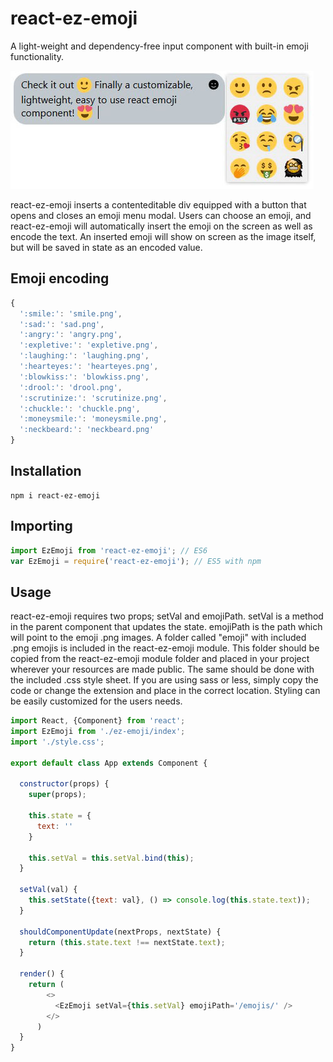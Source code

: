 # react-ez-emoji

A light-weight and dependency-free input component with built-in emoji functionality. 

![ez-emoji-example](https://raw.githubusercontent.com/justsilencia/react-ez-emoji/master/ez-emoji-example.jpg)

react-ez-emoji inserts a contenteditable div equipped with a button that opens and closes
an emoji menu modal. Users can choose an emoji, and react-ez-emoji will automatically insert
the emoji on the screen as well as encode the text. An inserted emoji will show on screen
as the image itself, but will be saved in state as an encoded value.

## Emoji encoding

```js
{
  ':smile:': 'smile.png',
  ':sad:': 'sad.png',
  ':angry:': 'angry.png',
  ':expletive:': 'expletive.png',
  ':laughing:': 'laughing.png',
  ':hearteyes:': 'hearteyes.png',
  ':blowkiss:': 'blowkiss.png',
  ':drool:': 'drool.png',
  ':scrutinize:': 'scrutinize.png',
  ':chuckle:': 'chuckle.png',
  ':moneysmile:': 'moneysmile.png',
  ':neckbeard:': 'neckbeard.png'
}
```

## Installation

```shell
npm i react-ez-emoji
```

## Importing

```js
import EzEmoji from 'react-ez-emoji'; // ES6
var EzEmoji = require('react-ez-emoji'); // ES5 with npm
```

## Usage

react-ez-emoji requires two props; setVal and emojiPath. setVal is a method in the parent 
component that updates the state. emojiPath is the path which will point to the emoji .png
images. A folder called "emoji" with included .png emojis is included in the react-ez-emoji module. 
This folder should be copied from the react-ez-emoji module folder and placed in your project wherever your 
resources are made public. The same should be done with the included .css style sheet. If 
you are using sass or less, simply copy the code or change the extension and place in the 
correct location. Styling can be easily customized for the users needs.

```js
import React, {Component} from 'react';
import EzEmoji from './ez-emoji/index';
import './style.css'; 

export default class App extends Component {

  constructor(props) {
    super(props);

    this.state = {
      text: ''
    }

    this.setVal = this.setVal.bind(this);
  }

  setVal(val) {
    this.setState({text: val}, () => console.log(this.state.text));
  }

  shouldComponentUpdate(nextProps, nextState) {
    return (this.state.text !== nextState.text);
  }

  render() {
    return (
        <>
          <EzEmoji setVal={this.setVal} emojiPath='/emojis/' />
        </>
      )
  }
}
```


